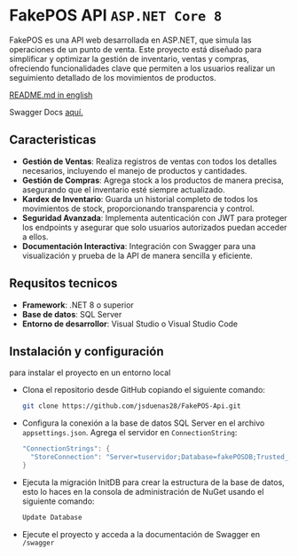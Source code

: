 # FakePOS API `ASP.NET Core 8`
FakePOS es una API web desarrollada en ASP.NET, que simula las operaciones de un punto de venta. Este proyecto está diseñado para simplificar y optimizar la gestión de inventario, ventas y compras, ofreciendo funcionalidades clave que permiten a los usuarios realizar un seguimiento detallado de los movimientos de productos.

[README.md in english](./README.en.md)

Swagger Docs [aquí.](https://fakeposapi.azurewebsites.net/swagger/index.html)

## Caracteristicas
- **Gestión de Ventas**: Realiza registros de ventas con todos los detalles necesarios, incluyendo el manejo de productos y cantidades.
- **Gestión de Compras**: Agrega stock a los productos de manera precisa, asegurando que el inventario esté siempre actualizado.
- **Kardex de Inventario**: Guarda un historial completo de todos los movimientos de stock, proporcionando transparencia y control.
- **Seguridad Avanzada**: Implementa autenticación con JWT para proteger los endpoints y asegurar que solo usuarios autorizados puedan acceder a ellos.
- **Documentación Interactiva**: Integración con Swagger para una visualización y prueba de la API de manera sencilla y eficiente.

## Requsitos tecnicos
- **Framework**: .NET 8 o superior
- **Base de datos**: SQL Server
- **Entorno de desarrollor**: Visual Studio o Visual Studio Code

## Instalación y configuración
para instalar el proyecto en un entorno local

- Clona el repositorio desde GitHub copiando el siguiente comando:
 
  ```bash
  git clone https://github.com/jsduenas28/FakePOS-Api.git
  ```
- Configura la conexión a la base de datos SQL Server en el archivo `appsettings.json`. Agrega el servidor en `ConnectionString`:
 
  ```csharp
  "ConnectionStrings": {
    "StoreConnection": "Server=tuservidor;Database=fakePOSDB;Trusted_Connection=True;TrustServerCertificate=True;"
  }
  ```

- Ejecuta la migración InitDB para crear la estructura de la base de datos, esto lo haces en la consola de administración de NuGet usando el siguiente comando:

  ```bash
  Update Database
  ```

- Ejecute el proyecto y acceda a la documentación de Swagger en `/swagger`
